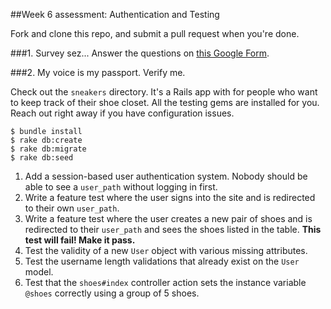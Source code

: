 ##Week 6 assessment: Authentication and Testing

Fork and clone this repo, and submit a pull request when you're done.

###1. Survey sez...
Answer the questions on [this Google Form](https://docs.google.com/forms/d/1pVvxqXfkNZ8OCbnA_mw-I1AkJ4wT6tdNi3q4FDpt31E/viewform?usp=send_form).

###2. My voice is my passport. Verify me.

Check out the `sneakers` directory. It's a Rails app with for people who want to keep track of their shoe closet. All the testing gems are installed for you. Reach out right away if you have configuration issues.

```
$ bundle install
$ rake db:create
$ rake db:migrate
$ rake db:seed
```

1. Add a session-based user authentication system. Nobody should be able to see a `user_path` without logging in first.
2. Write a feature test where the user signs into the site and is redirected to their own `user_path`.
3. Write a feature test where the user creates a new pair of shoes and is redirected to their `user_path` and sees the shoes listed in the table. **This test will fail! Make it pass.**
4. Test the validity of a new `User` object with various missing attributes.
5. Test the username length validations that already exist on the `User` model.
6. Test that the `shoes#index` controller action sets the instance variable `@shoes` correctly using a group of 5 shoes.  

